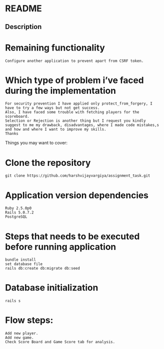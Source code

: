 # README

## Description

# Remaining functionality
	Configure another application to prevent apart from CSRF token.

# Which type of problem i’ve faced during the implementation
	For security prevention I have applied only protect_from_forgery, I have to try a few ways but not get success.
	Also, I have faced some trouble with fetching players for the scoreboard.
	Selection or Rejection is another thing but I request you kindly suggest to me my drawback, disadvantages, where I made code mistakes,s and how and where I want to improve my skills.
	Thanks 

Things you may want to cover:

# Clone the repository
	git clone https://github.com/harshvijayvargiya/assignment_task.git

# Application version dependencies
	Ruby 2.5.0p0
	Rails 5.0.7.2
	PostgreSQL

# Steps that needs to be executed before running application

	bundle install
	set database file
	rails db:create db:migrate db:seed

# Database initialization
	rails s

# Flow steps:
	Add new player.
	Add new game.
	Check Score Board and Game Score tab for analysis.
